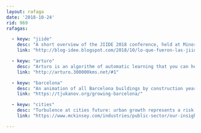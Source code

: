 ```yaml
---
layout: rafaga
date: '2018-10-24'
rid: 969
rafagas:

  - keyw: "jiide"
    desc: "A short overview of the JIIDE 2018 conference, held at Minorca with 60 talks and 175 attendees"
    link: "http://blog-idee.blogspot.com/2018/10/lo-que-fueron-las-jiide-2018.html"

  - keyw: "arturo"
    desc: "Arturo is an algorithm of automatic learning that you can help training, designed to guess the conditions that make cities more liveable"
    link: "http://arturo.300000kms.net/#1"

  - keyw: "barcelona"
    desc: "An animation of all Barcelona buildings by construction year from INSPIRE Cadastre data"
    link: "https://tjukanov.org/growing-barcelona/"

  - keyw: "cities"
    desc: "Turbulence at cities future: urban growth represents a risk and many cities are not covering their inhabitants' needs"
    link: "https://www.mckinsey.com/industries/public-sector/our-insights/thriving-amid-turbulence-imagining-the-cities-of-the-future"

---
```

